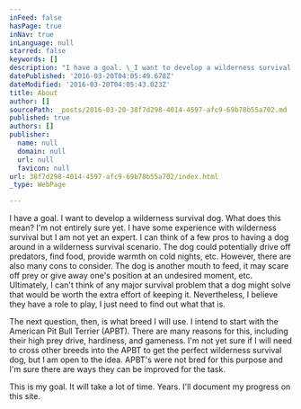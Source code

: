 ```yaml
---
inFeed: false
hasPage: true
inNav: true
inLanguage: null
starred: false
keywords: []
description: "I have a goal. \_I want to develop a wilderness survival dog. \_What does this mean? \_I'm not entirely sure yet. \_I have some experience with wilderness survival but I am not yet an expert. \_I can think of a few pros to having a dog around in a wilderness survival scenario. \_The dog could potentially drive off predators, find food, provide warmth on cold nights, etc. \_However, there are also many cons to consider. \_The dog is another mouth to feed, it may scare off prey or give away one's position at an undesired moment, etc. \_Ultimately, I can't think of any major survival problem that a dog might solve that would be worth the extra effort of keeping it. \_Nevertheless, I believe they have a role to play, I just need to find out what that is."
datePublished: '2016-03-20T04:05:49.678Z'
dateModified: '2016-03-20T04:05:43.023Z'
title: About
author: []
sourcePath: _posts/2016-03-20-38f7d298-4014-4597-afc9-69b78b55a702.md
published: true
authors: []
publisher:
  name: null
  domain: null
  url: null
  favicon: null
url: 38f7d298-4014-4597-afc9-69b78b55a702/index.html
_type: WebPage

---
```

I have a goal.  I want to develop a wilderness survival dog.  What does this mean?  I'm not entirely sure yet.  I have some experience with wilderness survival but I am not yet an expert.  I can think of a few pros to having a dog around in a wilderness survival scenario.  The dog could potentially drive off predators, find food, provide warmth on cold nights, etc.  However, there are also many cons to consider.  The dog is another mouth to feed, it may scare off prey or give away one's position at an undesired moment, etc.  Ultimately, I can't think of any major survival problem that a dog might solve that would be worth the extra effort of keeping it.  Nevertheless, I believe they have a role to play, I just need to find out what that is.

The next question, then, is what breed I will use.  I intend to start with the American Pit Bull Terrier (APBT).  There are many reasons for this, including their high prey drive, hardiness, and gameness.  I'm not yet sure if I will need to cross other breeds into the APBT to get the perfect wilderness survival dog, but I am open to the idea.  APBT's were not bred for this purpose and I'm sure there are ways they can be improved for the task.

This is my goal.  It will take a lot of time.  Years.  I'll document my progress on this site.